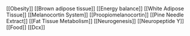 [[Obesity]]
[[Brown adipose tissue]]
[[Energy balance]]
[[White Adipose Tissue]]
[[Melanocortin System]]
[[Proopiomelanocortin]]
[[Pine Needle Extract]]
[[Fat Tissue Metabolism]]
[[Neurogenesis]]
[[Neuropeptide Y]]
[[Food]]
[[Dcx]]
